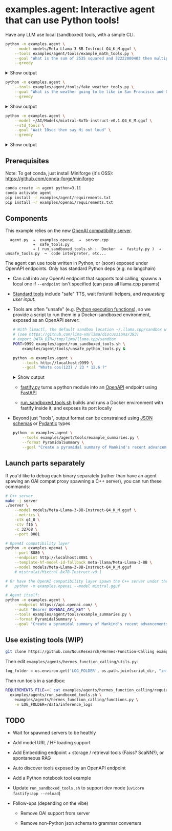# examples.agent: Interactive agent that can use Python tools!

Have any LLM use local (sandboxed) tools, with a simple CLI.

<!-- --model ~/AI/Models/mixtral-8x7b-instruct-v0.1.Q4_K_M.gguf \ -->
```bash
python -m examples.agent \
    --model models/Meta-Llama-3-8B-Instruct-Q4_K_M.gguf \
    --tools examples/agent/tools/example_math_tools.py \
    --goal "What is the sum of 2535 squared and 32222000403 then multiplied by one and a half. What's a third of the result?" \
    --greedy
```

<details>
<summary>Show output</summary>

```bash
💭 First, I will calculate the square of 2535, then add it to 32222000403. After that, I will multiply the result by 1.5 and finally, I will divide the result by 3.
⚙️  pow(value=2535, power=2) -> 6426225.0
💭 Now that I have calculated the square of 2535, I will calculate the sum of 6426225 and 32222000403.
⚙️  add(a=6426225, b=32222000403) -> 32228426628
💭 Now that I have calculated the sum, I will multiply it by 1.5.
⚙️  multiply(a=32228426628, b=1.5) -> 48342639942.0
💭 Now that I have calculated the product, I will divide it by 3.
⚙️  divide(a=48342639942.0, b=3) -> 16114213314.0
➡️ "\nThe result of the calculation is 16114213314.0."
```

</details>

```bash
python -m examples.agent \
    --tools examples/agent/tools/fake_weather_tools.py \
    --goal "What is the weather going to be like in San Francisco and Glasgow over the next 4 days." \
    --greedy
```

<details>
<summary>Show output</summary>

```bash
💭 I will first get the current weather in San Francisco, then get the 4-day weather forecast for both San Francisco and Glasgow.
⚙️  get_current_weather(location=San Francisco, format=fahrenheit) -> ...
💭 I will first get the current weather in San Francisco, then get the 4-day weather forecast for both San Francisco and Glasgow.
⚙️  get_n_day_weather_forecast(location=San Francisco, format=fahrenheit, num_days=4) -> ...
💭 I will first get the current weather in San Francisco, then get the 4-day weather forecast for both San Francisco and Glasgow.
⚙️  get_n_day_weather_forecast(location=Glasgow, format=celsius, num_days=4) -> ...
The current weather in San Francisco is sunny and 87.8F. Here is the 4-day weather forecast:

For San Francisco:
- In 1 day: Cloudy, 60.8F
- In 2 days: Sunny, 73.4F
- In 3 days: Cloudy, 62.6F

For Glasgow:
- In 1 day: Cloudy, 16C
- In 2 days: Sunny, 23C
- In 3 days: Cloudy, 17C
```

</details>


```bash
python -m examples.agent \
    --model ~/AI/Models/mixtral-8x7b-instruct-v0.1.Q4_K_M.gguf \
    --std_tools \
    --goal "Wait 10sec then say Hi out loud" \
    --greedy
```

<details>
<summary>Show output</summary>

```bash
```

</details>

## Prerequisites

Note: To get conda, just install Miniforge (it's OSS): https://github.com/conda-forge/miniforge

```bash
conda create -n agent python=3.11
conda activate agent
pip install -r examples/agent/requirements.txt
pip install -r examples/openai/requirements.txt
```

## Components

This example relies on the new [OpenAI compatibility server](../openai).

```
  agent.py  →  examples.openai  →  server.cpp
            →  safe_tools.py
            → ( run_sandboxed_tools.sh :  Docker  →  fastify.py )  →  unsafe_tools.py  →  code interpreter, etc...
```

The agent can use tools written in Python, or (soon) exposed under OpenAPI endpoints. Only has standard Python deps (e.g. no langchain)

- Can call into any OpenAI endpoint that supports tool calling, spawns a local one if `--endpoint` isn't specified
(can pass all llama.cpp params)

- [Standard tools](./tools/std.py) include "safe" TTS, wait for/until helpers, and *requesting user input*.

- Tools are often "unsafe" (e.g. [Python execution functions](./tools/unsafe_python_tools.py)),
so we provide a script to run them in a Docker-sandboxed environment, exposed as an OpenAPI server:

    ```bash
    # With limactl, the default sandbox location ~/.llama.cpp/sandbox won't be writable
    # (see https://github.com/lima-vm/lima/discussions/393)
    # export DATA_DIR=/tmp/lima/llama.cpp/sandbox
    PORT=9999 examples/agent/run_sandboxed_tools.sh \
        examples/agent/tools/unsafe_python_tools.py &

    python -m examples.agent \
        --tools http://localhost:9999 \
        --goal "Whats cos(123) / 23 * 12.6 ?"
    ```

    <details>
    <summary>Show output</summary>

    ```
    💭 Calculate the expression using Python
    ⚙️  execute_python(source="import math\nresult = math.cos(123) / 23 * 12.6") -> {'result': -0.4864525314920599}
    ➡️ "-0.4864525314920599"
    ```

    </details>

    - [fastify.py](./fastify.py) turns a python module into an [OpenAPI](https://www.openapis.org/) endpoint using [FastAPI](https://fastapi.tiangolo.com/)

    - [run_sandboxed_tools.sh](./run_sandboxed_tools.sh) builds and runs a Docker environment with fastify inside it, and exposes its port locally

- Beyond just "tools", output format can be constrained using [JSON schemas](https://json-schema.org/) or [Pydantic](https://docs.pydantic.dev/latest/) types

    ```bash
    python -m examples.agent \
        --tools examples/agent/tools/example_summaries.py \
        --format PyramidalSummary \
        --goal "Create a pyramidal summary of Mankind's recent advancements"
    ```

## Launch parts separately

If you'd like to debug each binary separately (rather than have an agent spawing an OAI compat proxy spawning a C++ server), you can run these commands:

```bash
# C++ server
make -j server
./server \
    --model models/Meta-Llama-3-8B-Instruct-Q4_K_M.gguf \
    --metrics \
    -ctk q4_0 \
    -ctv f16 \
    -c 32768 \
    --port 8081

# OpenAI compatibility layer
python -m examples.openai \
    --port 8080 \
    --endpoint http://localhost:8081 \
    --template-hf-model-id-fallback meta-llama/Meta-Llama-3-8B \
    --model models/Meta-Llama-3-8B-Instruct-Q4_K_M.gguf
    # mistralai/Mixtral-8x7B-Instruct-v0.1

# Or have the OpenAI compatibility layer spawn the C++ server under the hood:
#   python -m examples.openai --model mixtral.gguf

# Agent itself:
python -m examples.agent \
    --endpoint https://api.openai.com/ \
    --auth "Bearer $OPENAI_API_KEY" \
    --tools examples/agent/tools/example_summaries.py \
    --format PyramidalSummary \
    --goal "Create a pyramidal summary of Mankind's recent advancements"
```

## Use existing tools (WIP)

```bash
git clone https://github.com/NousResearch/Hermes-Function-Calling examples/openai/hermes_function_calling
```

Then edit `examples/agents/hermes_function_calling/utils.py`:

```py
log_folder = os.environ.get('LOG_FOLDER', os.path.join(script_dir, "inference_logs"))
```

Then run tools in a sandbox:

```bash
REQUIREMENTS_FILE=<( cat examples/agents/hermes_function_calling/requirements.txt | grep -vE "bitsandbytes|flash-attn" ) \
  examples/agents/run_sandboxed_tools.sh \
    examples/agents/hermes_function_calling/functions.py \
    -e LOG_FOLDER=/data/inference_logs
```

## TODO

- Wait for spawned servers to be heathly

- Add model URL / HF loading support

- Add Embedding endpoint + storage / retrieval tools (Faiss? ScaNN?), or spontaneous RAG

- Auto discover tools exposed by an OpenAPI endpoint

- Add a Python notebook tool example

- Update `run_sandboxed_tools.sh` to support dev mode (`uvicorn fastify:app --reload`)

- Follow-ups (depending on the vibe)

    - Remove OAI support from server

    - Remove non-Python json schema to grammar converters

